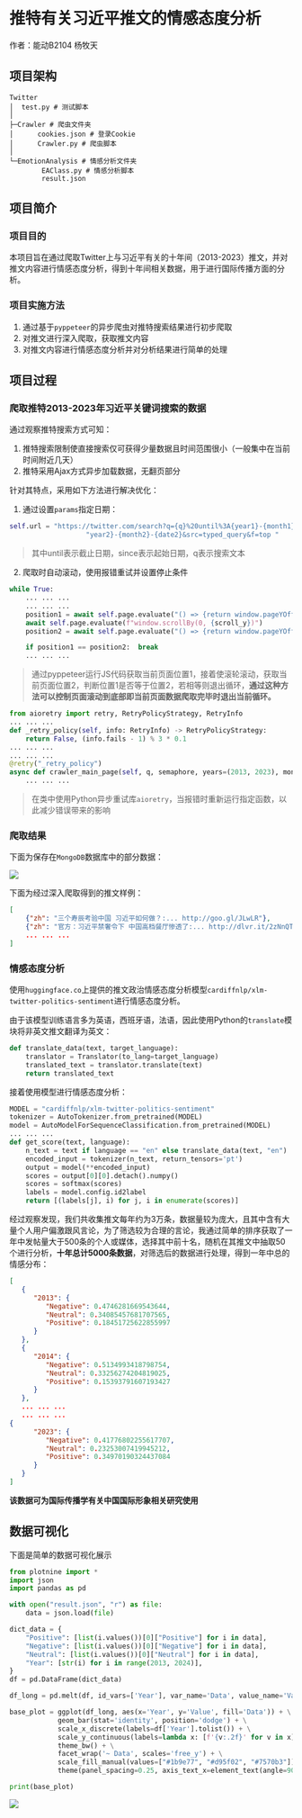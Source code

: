 # 推特有关习近平推文的情感态度分析

作者：能动B2104 杨牧天

## 项目架构

```shell
Twitter
│  test.py # 测试脚本
│
├─Crawler # 爬虫文件夹
│      cookies.json # 登录Cookie
│      Crawler.py # 爬虫脚本
│
└─EmotionAnalysis # 情感分析文件夹
        EAClass.py # 情感分析脚本
        result.json
```

## 项目简介

### 项目目的

本项目旨在通过爬取Twitter上与习近平有关的十年间（2013-2023）推文，并对推文内容进行情感态度分析，得到十年间相关数据，用于进行国际传播方面的分析。

### 项目实施方法

1. 通过基于`pyppeteer`的异步爬虫对推特搜索结果进行初步爬取
2. 对推文进行深入爬取，获取推文内容
3. 对推文内容进行情感态度分析并对分析结果进行简单的处理

## 项目过程

### 爬取推特2013-2023年习近平关键词搜索的数据

通过观察推特搜索方式可知：

1. 推特搜索限制使直接搜索仅可获得少量数据且时间范围很小（一般集中在当前时间附近几天）
2. 推特采用Ajax方式异步加载数据，无翻页部分

针对其特点，采用如下方法进行解决优化：

1. 通过设置`params`指定日期：

```python
self.url = "https://twitter.com/search?q={q}%20until%3A{year1}-{month1}-{date1}%20since%3A{" \
                   "year2}-{month2}-{date2}&src=typed_query&f=top "
```

> 其中until表示截止日期，since表示起始日期，q表示搜索文本

2. 爬取时自动滚动，使用报错重试并设置停止条件

```python
while True:
    ... ... ...
    ... ... ...
	position1 = await self.page.evaluate("() => {return window.pageYOffset}")
	await self.page.evaluate(f"window.scrollBy(0, {scroll_y})")
	position2 = await self.page.evaluate("() => {return window.pageYOffset}")

	if position1 == position2:  break
    ... ... ... 
```

> 通过pyppeteer运行JS代码获取当前页面位置1，接着使滚轮滚动，获取当前页面位置2，判断位置1是否等于位置2，若相等则退出循环，**通过这种方法可以控制页面滚动到底部即当前页面数据爬取完毕时退出当前循环。**

```python
from aioretry import retry, RetryPolicyStrategy, RetryInfo
... ... ... 
def _retry_policy(self, info: RetryInfo) -> RetryPolicyStrategy:
    return False, (info.fails - 1) % 3 * 0.1
... ... ... 
... ... ...
@retry("_retry_policy")
async def crawler_main_page(self, q, semaphore, years=(2013, 2023), months=(1, 12), dates=(1, 31)):
    ... ... ...
```

> 在类中使用Python异步重试库`aioretry`，当报错时重新运行指定函数，以此减少错误带来的影响

### 爬取结果

下面为保存在`MongoDB`数据库中的部分数据：

![](.\picture\MongoDB.png)

下面为经过深入爬取得到的推文样例：

```json
[
    {"zh": "三个寿辰考验中国 习近平如何做？:... http://goo.gl/JLwLR"}, 
    {"zh": "官方：习近平禁奢令下 中国高档餐厅惨透了:... http://dlvr.it/2zNnQT"}, 
    ... ... ...
]
```

### 情感态度分析

使用`huggingface.co`上提供的推文政治情感态度分析模型`cardiffnlp/xlm-twitter-politics-sentiment`进行情感态度分析。

由于该模型训练语言多为英语，西班牙语，法语，因此使用Python的`translate`模块将非英文推文翻译为英文：

```python
def translate_data(text, target_language):
    translator = Translator(to_lang=target_language)
    translated_text = translator.translate(text)
    return translated_text
```

接着使用模型进行情感态度分析：

```python
MODEL = "cardiffnlp/xlm-twitter-politics-sentiment"
tokenizer = AutoTokenizer.from_pretrained(MODEL)
model = AutoModelForSequenceClassification.from_pretrained(MODEL)
... ... ... 
def get_score(text, language):
    n_text = text if language == "en" else translate_data(text, "en")
    encoded_input = tokenizer(n_text, return_tensors='pt')
    output = model(**encoded_input)
    scores = output[0][0].detach().numpy()
    scores = softmax(scores)
    labels = model.config.id2label
    return [(labels[j], i) for j, i in enumerate(scores)]
```

经过观察发现，我们共收集推文每年约为3万条，数据量较为庞大，且其中含有大量个人用户偏激跟风言论，为了筛选较为合理的言论，我通过简单的排序获取了一年中发帖量大于500条的个人或媒体，选择其中前十名，随机在其推文中抽取50个进行分析，**十年总计5000条数据**，对筛选后的数据进行处理，得到一年中总的情感分布：

```json
[
   {
      "2013": {
         "Negative": 0.4746281669543644,
         "Neutral": 0.34085457681707565,
         "Positive": 0.18451725622855997
      }
   },
   {
      "2014": {
         "Negative": 0.5134993418798754,
         "Neutral": 0.33256274204819025,
         "Positive": 0.15393791607193427
      }
   },
   ... ... ...
   ... ... ...
{
      "2023": {
         "Negative": 0.41776802255617707,
         "Neutral": 0.23253007419945212,
         "Positive": 0.34970190324437084
      }
   }
]
```

**该数据可为国际传播学有关中国国际形象相关研究使用**

## 数据可视化

下面是简单的数据可视化展示

```python
from plotnine import *
import json
import pandas as pd

with open("result.json", "r") as file:
    data = json.load(file)

dict_data = {
    "Positive": [list(i.values())[0]["Positive"] for i in data],
    "Negative": [list(i.values())[0]["Negative"] for i in data],
    "Neutral": [list(i.values())[0]["Neutral"] for i in data],
    "Year": [str(i) for i in range(2013, 2024)],
}
df = pd.DataFrame(dict_data)

df_long = pd.melt(df, id_vars=['Year'], var_name='Data', value_name='Value')

base_plot = ggplot(df_long, aes(x='Year', y='Value', fill='Data')) + \
            geom_bar(stat='identity', position='dodge') + \
            scale_x_discrete(labels=df['Year'].tolist()) + \
            scale_y_continuous(labels=lambda x: [f'{v:.2f}' for v in x]) + \
            theme_bw() + \
            facet_wrap('~ Data', scales='free_y') + \
            scale_fill_manual(values=["#1b9e77", "#d95f02", "#7570b3"]) + \
            theme(panel_spacing=0.25, axis_text_x=element_text(angle=90, hjust=1))

print(base_plot)
```

![](picture/result.png)

